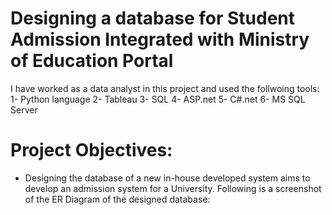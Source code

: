 # Designing a database for Student Admission Integrated with Ministry of Education Portal
I have worked as a data analyst in this project and used the follwoing tools: 
1- Python language 
2- Tableau
3- SQL
4- ASP.net
5- C#.net
6- MS SQL Server
# Project Objectives:
* Designing the database of a new in-house developed system aims to develop an admission system for a University.
Following is a screenshot of the ER Diagram of the designed database:

